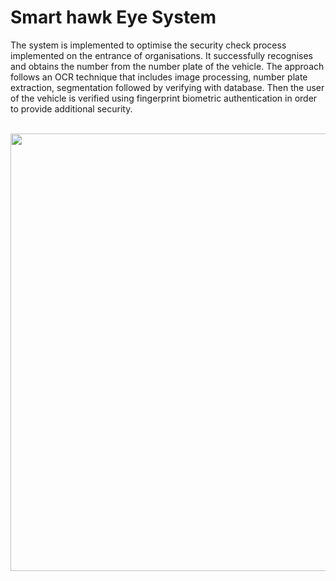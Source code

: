 # Smart hawk Eye System
The system is implemented to optimise the security check process implemented
on the entrance of organisations. It successfully recognises and obtains the
number from the number plate of the vehicle. The approach follows an OCR
technique that includes image processing, number plate extraction, segmentation
followed by verifying with database. Then the user of the vehicle is verified
using fingerprint biometric authentication in order to provide additional security.

<br/>
<img src="https://raw.githubusercontent.com/Kriz01/website-update-tracker/master/website.PNG" width="700px">
